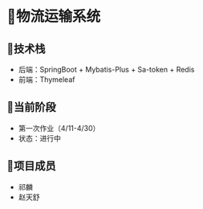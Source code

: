 #  🚚物流运输系统
## 🥇技术栈
- 后端：SpringBoot + Mybatis-Plus + Sa-token + Redis
- 前端：Thymeleaf

## 🥈当前阶段
- 第一次作业（4/11-4/30）
- 状态：进行中

## 💎项目成员
- 祁麟
- 赵天舒
